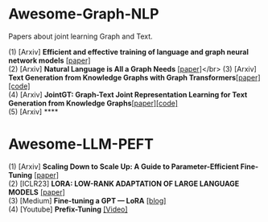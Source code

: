 # Awesome-Graph-NLP
Papers about joint learning Graph and Text.


(1) [Arxiv] **Efficient and effective training of language and graph neural network models** [[paper]](https://arxiv.org/pdf/2206.10781.pdf)</br>
(2) [Arxiv] **Natural Language is All a Graph Needs** [[paper]](https://arxiv.org/pdf/2308.07134.pdf#:~:text=By%20exclusively%20using%20natural%20language,unified%20pipeline%20in%20generative%20manner.)</br>
(3) [Arxiv] **Text Generation from Knowledge Graphs with Graph Transformers**[[paper]](https://arxiv.org/pdf/1904.02342.pdf)[[code]](https://github.com/rikdz/GraphWriter)</br>
(4) [Arxiv] **JointGT: Graph-Text Joint Representation Learning for Text Generation from Knowledge Graphs**[[paper]](https://arxiv.org/pdf/2106.10502v1.pdf)[[code]](https://github.com/thu-coai/JointGT)</br>
(5) [Arxiv] ****



# Awesome-LLM-PEFT
(1) [Arxiv] **Scaling Down to Scale Up: A Guide to Parameter-Efficient Fine-Tuning** [[paper]](https://arxiv.org/pdf/2303.15647.pdf)</br>
(2) [ICLR23] **LORA: LOW-RANK ADAPTATION OF LARGE LANGUAGE MODELS** [[paper]](https://arxiv.org/pdf/2106.09685.pdf)</br>
(3) [Medium] **Fine-tuning a GPT — LoRA** [[blog]](https://dataman-ai.medium.com/fine-tune-a-gpt-lora-e9b72ad4ad3)</br>
(4) [Youtube] **Prefix-Tuning** [[Video]](https://www.google.com/search?q=prefix-tuning+code+tutorial&oq=prefix-tuning+code+tutorial&aqs=chrome..69i57j33i160l2j33i160i395.6584j1j4&sourceid=chrome&ie=UTF-8#fpstate=ive&vld=cid:d35e60fa,vid:TwE2m6Z991s)
